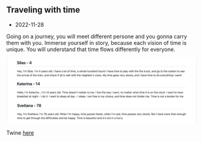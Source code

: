 ## Traveling with time

- 2022-11-28

Going on a journey, you will meet different persone and you gonna carry them with you. Immerse yourself in story, because each vision of time is unique. You will understand that time flows differently for everyone. 

![Boat shedule](images/22-11-28/Group_1.png)

Twine [here](https://github.com/MariiaGulkova/head-md-time-in-time-out/tree/main/Prototypes/twine)
